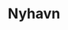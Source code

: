 ---
created-date: 08/09/2025
title: "Nyhavn"
description: La carte postale de Copenhague ! Ces maisons colorées se reflètent sur l'eau, on y est bien. C’est évidemment à faire. 
lat: 55.67976
lon: 12.59009
address: Nyhavn, 1051 København K, Danemark
website: 
tags: "touristique"
image: images/nyhavn.jpg
---